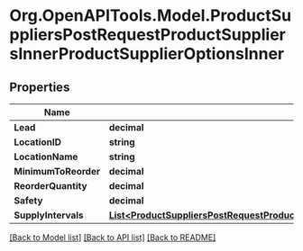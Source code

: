 # Org.OpenAPITools.Model.ProductSuppliersPostRequestProductSuppliersInnerProductSupplierOptionsInner

## Properties

Name | Type | Description | Notes
------------ | ------------- | ------------- | -------------
**Lead** | **decimal** |  | 
**LocationID** | **string** |  | 
**LocationName** | **string** |  | 
**MinimumToReorder** | **decimal** |  | [optional] 
**ReorderQuantity** | **decimal** |  | 
**Safety** | **decimal** |  | 
**SupplyIntervals** | [**List&lt;ProductSuppliersPostRequestProductSuppliersInnerProductSupplierOptionsInnerSupplyIntervalsInner&gt;**](ProductSuppliersPostRequestProductSuppliersInnerProductSupplierOptionsInnerSupplyIntervalsInner.md) |  | 

[[Back to Model list]](../README.md#documentation-for-models) [[Back to API list]](../README.md#documentation-for-api-endpoints) [[Back to README]](../README.md)

